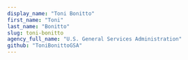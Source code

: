 ```yaml
---
display_name: "Toni Bonitto"
first_name: "Toni"
last_name: "Bonitto"
slug: toni-bonitto
agency_full_name: "U.S. General Services Administration"
github: "ToniBonittoGSA"
---
```

